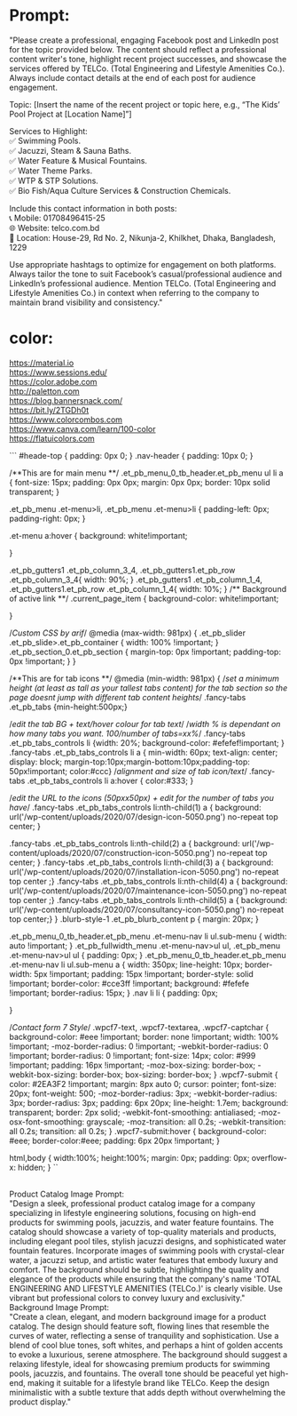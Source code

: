 # Prompt:
"Please create a professional, engaging Facebook post and LinkedIn post for the topic provided below. The content should reflect a professional content writer's tone, highlight recent project successes, and showcase the services offered by TELCo. (Total Engineering and Lifestyle Amenities Co.). Always include contact details at the end of each post for audience engagement.</br>

Topic: [Insert the name of the recent project or topic here, e.g., “The Kids’ Pool Project at [Location Name]”] </br>

Services to Highlight:</br>
✅ Swimming Pools. </br>
✅ Jacuzzi, Steam & Sauna Baths. </br>
✅ Water Feature & Musical Fountains. </br>
✅ Water Theme Parks. </br>
✅ WTP & STP Solutions. </br>
✅ Bio Fish/Aqua Culture Services & Construction Chemicals. </br>

Include this contact information in both posts:</br>
📞 Mobile: 01708496415-25 </br>
🌐 Website: telco.com.bd </br>
📍 Location: House-29, Rd No. 2, Nikunja-2, Khilkhet, Dhaka, Bangladesh, 1229 </br>

Use appropriate hashtags to optimize for engagement on both platforms. Always tailor the tone to suit Facebook’s casual/professional audience and LinkedIn’s professional audience. Mention TELCo. (Total Engineering and Lifestyle Amenities Co.) in context when referring to the company to maintain brand visibility and consistency."
<br>
# color:
https://material.io <br>
https://www.sessions.edu/ <br>
https://color.adobe.com <br>
http://paletton.com <br>
https://blog.bannersnack.com/ <br>
https://bit.ly/2TGDh0t <br>
https://www.colorcombos.com <br>
https://www.canva.com/learn/100-color <br>
https://flatuicolors.com <br>

<p>
  ```
  #heade-top {
padding: 0px 0;
}
.nav-header {
padding: 10px 0;
}

/**This are for main menu **/
.et_pb_menu_0_tb_header.et_pb_menu ul li a {
    font-size: 15px;
    padding: 0px 0px;
    margin: 0px 0px;
	border: 10px  solid transparent;
}

.et_pb_menu .et-menu>li, .et_pb_menu .et-menu>li {
    padding-left: 0px;
    padding-right: 0px;
}

.et-menu a:hover {
    background: white!important;
   
	

}

.et_pb_gutters1 .et_pb_column_3_4, .et_pb_gutters1.et_pb_row .et_pb_column_3_4{
    width: 90%;
}
.et_pb_gutters1 .et_pb_column_1_4, .et_pb_gutters1.et_pb_row .et_pb_column_1_4{
    width: 10%;
}
/** Background of active link **/
.current_page_item {
background-color: white!important;
	
}

/*Custom CSS by arif*/
@media (max-width: 981px) {
	.et_pb_slider .et_pb_slide>.et_pb_container {
    width: 100% !important;
}
.et_pb_section_0.et_pb_section {
   margin-top: 0px !important;
	padding-top: 0px !important;
}
}


/**This are for tab icons **/
@media (min-width: 981px) {
/*set a minimum height (at least as tall as your tallest tabs content) for the tab section so the page doesnt jump with different tab content heights*/
.fancy-tabs .et_pb_tabs {min-height:500px;}
 
/*edit the tab BG + text/hover colour for tab text*/
/*width % is dependant on how many tabs you want. 100/number of tabs=xx%*/
.fancy-tabs .et_pb_tabs_controls li {width: 20%; background-color: #efefef!important; }
.fancy-tabs .et_pb_tabs_controls li a { min-width: 60px; text-align: center; display: block; margin-top:10px;margin-bottom:10px;padding-top: 50px!important; color:#ccc} /*alignment and size of tab icon/text*/
.fancy-tabs .et_pb_tabs_controls li a:hover { color:#333; }
 
/*edit the URL to the icons (50pxx50px) + edit for the number of tabs you have*/
.fancy-tabs .et_pb_tabs_controls li:nth-child(1) a { 
	background: url('/wp-content/uploads/2020/07/design-icon-5050.png') no-repeat top center; }
	
.fancy-tabs .et_pb_tabs_controls li:nth-child(2) a { 
	background: url('/wp-content/uploads/2020/07/construction-icon-5050.png') no-repeat top center; }
.fancy-tabs .et_pb_tabs_controls li:nth-child(3) a { background: url('/wp-content/uploads/2020/07/installation-icon-5050.png') no-repeat top center ;}
.fancy-tabs .et_pb_tabs_controls li:nth-child(4) a { background: url('/wp-content/uploads/2020/07/maintenance-icon-5050.png') no-repeat top center ;}
.fancy-tabs .et_pb_tabs_controls li:nth-child(5) a { background: url('/wp-content/uploads/2020/07/consultancy-icon-5050.png') no-repeat top center;}
}
.blurb-style-1 .et_pb_blurb_content p { margin: 20px; }

.et_pb_menu_0_tb_header.et_pb_menu .et-menu-nav li ul.sub-menu {
    width: auto !important;
}
.et_pb_fullwidth_menu .et-menu-nav>ul ul, .et_pb_menu .et-menu-nav>ul ul {
    padding: 0px;
}
.et_pb_menu_0_tb_header.et_pb_menu .et-menu-nav li ul.sub-menu a {
    width: 350px;
	line-height: 10px;
    border-width: 5px !important;
    padding: 15px !important;
    border-style: solid !important;
    border-color: #cce3ff !important;
    background: #fefefe !important;
	border-radius: 15px;
}
.nav li li {
    padding: 0px;
    
}

/*Contact form 7 Style*/
.wpcf7-text, .wpcf7-textarea, .wpcf7-captchar {
background-color: #eee !important;
border: none !important;
width: 100% !important;
-moz-border-radius: 0 !important;
-webkit-border-radius: 0 !important;
border-radius: 0 !important;
font-size: 14px;
color: #999 !important;
padding: 16px !important;
-moz-box-sizing: border-box;
-webkit-box-sizing: border-box;
box-sizing: border-box;
}
.wpcf7-submit {
color: #2EA3F2 !important;
margin: 8px auto 0;
cursor: pointer;
font-size: 20px;
font-weight: 500;
-moz-border-radius: 3px;
-webkit-border-radius: 3px;
border-radius: 3px;
padding: 6px 20px;
line-height: 1.7em;
background: transparent;
border: 2px solid;
-webkit-font-smoothing: antialiased;
-moz-osx-font-smoothing: grayscale;
-moz-transition: all 0.2s;
-webkit-transition: all 0.2s;
transition: all 0.2s;
}
.wpcf7-submit:hover {
background-color: #eee;
border-color:#eee;
padding: 6px 20px !important;
}

html,body
{
width:100%;
height:100%;
margin: 0px;
padding: 0px;
overflow-x: hidden;
}
``
	</p>
<br>
Product Catalog Image Prompt:<br>
"Design a sleek, professional product catalog image for a company specializing in lifestyle engineering solutions, focusing on high-end products for swimming pools, jacuzzis, and water feature fountains. The catalog should showcase a variety of top-quality materials and products, including elegant pool tiles, stylish jacuzzi designs, and sophisticated water fountain features. Incorporate images of swimming pools with crystal-clear water, a jacuzzi setup, and artistic water features that embody luxury and comfort. The background should be subtle, highlighting the quality and elegance of the products while ensuring that the company's name 'TOTAL ENGINEERING AND LIFESTYLE AMENITIES (TELCo.)' is clearly visible. Use vibrant but professional colors to convey luxury and exclusivity."
<br>
Background Image Prompt:<br>
"Create a clean, elegant, and modern background image for a product catalog. The design should feature soft, flowing lines that resemble the curves of water, reflecting a sense of tranquility and sophistication. Use a blend of cool blue tones, soft whites, and perhaps a hint of golden accents to evoke a luxurious, serene atmosphere. The background should suggest a relaxing lifestyle, ideal for showcasing premium products for swimming pools, jacuzzis, and fountains. The overall tone should be peaceful yet high-end, making it suitable for a lifestyle brand like TELCo. Keep the design minimalistic with a subtle texture that adds depth without overwhelming the product display."<br>
